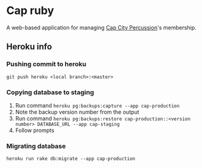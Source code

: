 # Cap ruby

A web-based application for managing [Cap City Percussion](https://capcitypercussion.com)'s membership.




## Heroku info

### Pushing commit to heroku
`git push heroku <local branch>:<master>`

### Copying database to staging
1. Run command `heroku pg:backups:capture --app cap-production`
2. Note the backup version number from the output
3. Run command `heroku pg:backups:restore cap-production::<version number> DATABASE_URL --app cap-staging`
4. Follow prompts

### Migrating database
`heroku run rake db:migrate --app cap-production`
